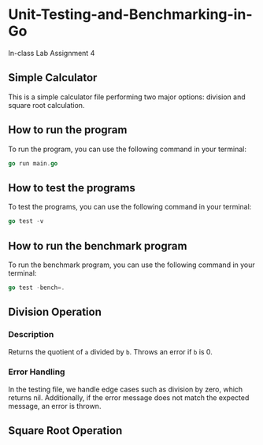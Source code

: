 # Unit-Testing-and-Benchmarking-in-Go

In-class Lab Assignment 4

## Simple Calculator

This is a simple calculator file performing two major options: division and square root calculation.

## How to run the program

To run the program, you can use the following command in your terminal:

```go
go run main.go
```

## How to test the programs

To test the programs, you can use the following command in your terminal:

```go
go test -v
```

## How to run the benchmark program

To run the benchmark program, you can use the following command in your terminal:

```go
go test -bench=.
```

## Division Operation

### Description

Returns the quotient of `a` divided by `b`. Throws an error if `b` is 0.

### Error Handling

In the testing file, we handle edge cases such as division by zero, which returns nil. Additionally, if the error message does not match the expected message, an error is thrown.

## Square Root Operation
